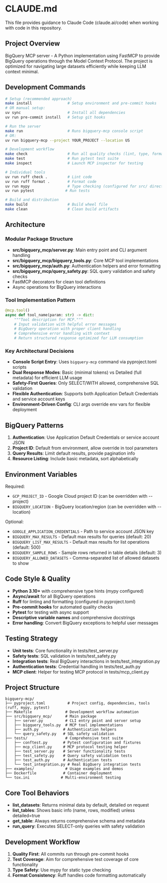 # CLAUDE.md

This file provides guidance to Claude Code (claude.ai/code) when working with code in this repository.

## Project Overview

BigQuery MCP server - A Python implementation using FastMCP to provide BigQuery operations through the Model Context Protocol. The project is optimized for navigating large datasets efficiently while keeping LLM context minimal.

## Development Commands

```bash
# Setup (recommended approach)
make install                # Setup environment and pre-commit hooks
# OR manual setup:
uv sync                     # Install all dependencies
uv run pre-commit install   # Setup git hooks

# Run the server
make run                    # Runs bigquery-mcp console script
# OR:
uv run bigquery-mcp --project YOUR_PROJECT --location US

# Development workflow
make check                  # Run all quality checks (lint, type, format)
make test                   # Run pytest test suite
make inspect                # Launch MCP inspector for testing

# Individual tools
uv run ruff check .         # Lint code
uv run ruff format .        # Format code
uv run mypy                 # Type checking (configured for src/ directory)
uv run pytest              # Run tests

# Build and distribution
make build                  # Build wheel file
make clean                  # Clean build artifacts
```

## Architecture

### Modular Package Structure
- **src/bigquery_mcp/server.py**: Main entry point and CLI argument handling
- **src/bigquery_mcp/bigquery_tools.py**: Core MCP tool implementations
- **src/bigquery_mcp/auth.py**: Authentication helpers and error formatting
- **src/bigquery_mcp/query_safety.py**: SQL query validation and safety checks
- FastMCP decorators for clean tool definitions
- Async operations for BigQuery interactions

### Tool Implementation Pattern
```python
@mcp.tool()
async def tool_name(param: str) -> dict:
    """Tool description for MCP."""
    # Input validation with helpful error messages
    # BigQuery operation with proper client handling
    # Comprehensive error handling with context
    # Return structured response optimized for LLM consumption
```

### Key Architectural Decisions
- **Console Script Entry**: Uses `bigquery-mcp` command via pyproject.toml scripts
- **Dual Response Modes**: Basic (minimal tokens) vs Detailed (full metadata) for efficient LLM usage
- **Safety-First Queries**: Only SELECT/WITH allowed, comprehensive SQL validation
- **Flexible Authentication**: Supports both Application Default Credentials and service account keys
- **Environment-Driven Config**: CLI args override env vars for flexible deployment

## BigQuery Patterns

1. **Authentication**: Use Application Default Credentials or service account JSON
2. **Project ID**: Default from environment, allow override in tool parameters
3. **Query Results**: Limit default results, provide pagination info
4. **Resource Listing**: Include basic metadata, sort alphabetically

## Environment Variables

Required:
- `GCP_PROJECT_ID` - Google Cloud project ID (can be overridden with --project)
- `BIGQUERY_LOCATION` - BigQuery location/region (can be overridden with --location)

Optional:
- `GOOGLE_APPLICATION_CREDENTIALS` - Path to service account JSON key
- `BIGQUERY_MAX_RESULTS` - Default max results for queries (default: 20)
- `BIGQUERY_LIST_MAX_RESULTS` - Default max results for list operations (default: 500)
- `BIGQUERY_SAMPLE_ROWS` - Sample rows returned in table details (default: 3)
- `BIGQUERY_ALLOWED_DATASETS` - Comma-separated list of allowed datasets to show

## Code Style & Quality

- **Python 3.10+** with comprehensive type hints (mypy configured)
- **Async/await** for all BigQuery operations
- **Ruff** for linting and formatting (configured in pyproject.toml)
- **Pre-commit hooks** for automated quality checks
- **Pytest** for testing with async support
- **Descriptive variable names** and comprehensive docstrings
- **Error handling**: Convert BigQuery exceptions to helpful user messages

## Testing Strategy

- **Unit tests**: Core functionality in tests/test_server.py
- **Safety tests**: SQL validation in tests/test_safety.py
- **Integration tests**: Real BigQuery interactions in tests/test_integration.py
- **Authentication tests**: Credential handling in tests/test_auth.py
- **MCP client**: Helper for testing MCP protocol in tests/mcp_client.py

## Project Structure

```
bigquery-mcp/
├── pyproject.toml          # Project config, dependencies, tools (ruff, mypy, pytest)
├── Makefile               # Development workflow automation
├── src/bigquery_mcp/      # Main package
│   ├── server.py          # CLI entry point and server setup
│   ├── bigquery_tools.py  # MCP tool implementations
│   ├── auth.py           # Authentication helpers
│   └── query_safety.py   # SQL safety validation
├── tests/                 # Comprehensive test suite
│   ├── conftest.py       # Pytest configuration and fixtures
│   ├── mcp_client.py     # MCP protocol testing helper
│   ├── test_server.py    # Server functionality tests
│   ├── test_safety.py    # Query safety validation tests
│   ├── test_auth.py      # Authentication tests
│   └── test_integration.py # Real BigQuery integration tests
├── examples/              # Usage examples and demos
├── Dockerfile            # Container deployment
└── tox.ini              # Multi-environment testing
```

## Core Tool Behaviors

- **list_datasets**: Returns minimal data by default, detailed on request
- **list_tables**: Shows basic info (name, rows, modified) unless detailed=true
- **get_table**: Always returns comprehensive schema and metadata
- **run_query**: Executes SELECT-only queries with safety validation

## Development Workflow

1. **Quality First**: All commits run through pre-commit hooks
2. **Test Coverage**: Aim for comprehensive test coverage of core functionality
3. **Type Safety**: Use mypy for static type checking
4. **Format Consistency**: Ruff handles code formatting automatically
